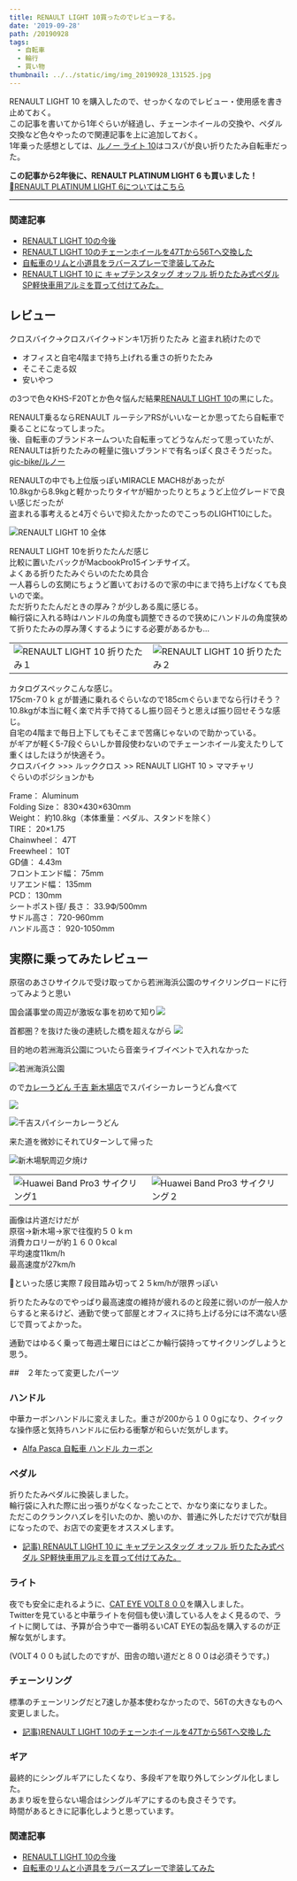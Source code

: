 ```yaml
---
title: RENAULT LIGHT 10買ったのでレビューする。
date: '2019-09-28'
path: /20190928
tags:
  - 自転車
  - 輪行
  - 買い物
thumbnail: ../../static/img/img_20190928_131525.jpg
---
```

RENAULT LIGHT 10 を購入したので、せっかくなのでレビュー・使用感を書き止めておく。\
この記事を書いてから1年ぐらいが経過し、チェーンホイールの交換や、ペダル交換など色々やったので関連記事を上に追加しておく。\
1年乗った感想としては、[ルノー ライト 10](https://hb.afl.rakuten.co.jp/ichiba/1e76da94.04b58a6c.1e76da95.dc1b1018/?pc=https%3A%2F%2Fitem.rakuten.co.jp%2Flight-series%2F11280%2F&link_type=text&ut=eyJwYWdlIjoiaXRlbSIsInR5cGUiOiJ0ZXh0Iiwic2l6ZSI6IjI0MHgyNDAiLCJuYW0iOjEsIm5hbXAiOiJyaWdodCIsImNvbSI6MSwiY29tcCI6ImRvd24iLCJwcmljZSI6MCwiYm9yIjoxLCJjb2wiOjEsImJidG4iOjEsInByb2QiOjAsImFtcCI6ZmFsc2V9)はコスパが良い折りたたみ自転車だった。  


**この記事から2年後に、RENAULT PLATINUM LIGHT 6 も買いました！**  
[RENAULT PLATINUM LIGHT 6についてはこちら](https://recolog.winterer.app/20211107/)



********



### 関連記事

* [RENAULT LIGHT 10の今後](https://recolog.winterer.app/20191014/)
* [RENAULT LIGHT 10のチェーンホイールを47Tから56Tへ交換した](https://recolog.winterer.app/20200224/)
* [自転車のリムと小道具をラバースプレーで塗装してみた](https://recolog.netlify.app/20200503/)
* [RENAULT LIGHT 10 に キャプテンスタッグ オッフル 折りたたみ式ペダル SP軽快車用アルミを買って付けてみた。](https://recolog.winterer.app/20200717/)

## レビュー

クロスバイク→クロスバイク→ドンキ1万折りたたみ 
と盗まれ続けたので

* オフィスと自宅4階まで持ち上げれる重さの折りたたみ
* そこそこ走る奴
* 安いやつ

の3つで色々KHS-F20Tとか色々悩んだ結果[RENAULT LIGHT 10](https://amzn.to/2oaCWEU)の黒にした。

RENAULT乗るならRENAULT ルーテシアRSがいいなーとか思ってたら自転車で乗ることになってしまった。\
後、自転車のブランドネームついた自転車ってどうなんだって思っていたが、RENAULTは折りたたみの軽量に強いブランドで有名っぽく良さそうだった。\
[gic-bike/ルノー](http://www.gic-bike.com/renault/)  

RENAULTの中でも上位版っぽいMIRACLE MACH8があったが\
10.8kgから8.9kgと軽かったりタイヤが細かったりとちょうど上位グレードで良い感じだったが\
盗まれる事考えると4万ぐらいで抑えたかったのでこっちのLIGHT10にした。

![RENAULT LIGHT 10 全体](/img/img_20190928_131525.jpg)

RENAULT LIGHT 10を折りたたんだ感じ\
比較に置いたバックがMacbookPro15インチサイズ。\
よくある折りたたみぐらいのたため具合\
一人暮らしの玄関にちょうど置いておけるので家の中にまで持ち上げなくても良いので楽。\
ただ折りたたんだときの厚み？が少しある風に感じる。\
輪行袋に入れる時はハンドルの角度も調整できるので狭めにハンドルの角度狭めて折りたたみの厚み薄くするようにする必要があるかも...

|                                                          |                                                          |
| -------------------------------------------------------- | -------------------------------------------------------- |
| ![RENAULT LIGHT 10 折りたたみ１](/img/img_20190929_153800.jpg) | ![RENAULT LIGHT 10 折りたたみ２](/img/img_20190928_182204.jpg) |

カタログスペックこんな感じ。\
175cm･7０ｋｇが普通に乗れるぐらいなので185cmぐらいまでなら行けそう？\
10.8kgが本当に軽く楽で片手で持てるし振り回そうと思えば振り回せそうな感じ。\
自宅の4階まで毎日上下してもそこまで苦痛じゃないので助かっている。\
がギアが軽く5-7段ぐらいしか普段使わないのでチェーンホイール変えたりして重くはしたほうが快適そう。\
クロスバイク >>> ルッククロス >> RENAULT LIGHT 10 > ママチャリ\
ぐらいのポジションかも

Frame： Aluminum\
Folding Size： 830×430×630mm\
Weight： 約10.8kg（本体重量：ペダル、スタンドを除く）\
TIRE： 20×1.75\
Chainwheel： 47T\
Freewheel： 10T\
GD値： 4.43m\
フロントエンド幅： 75mm\
リアエンド幅： 135mm\
PCD： 130mm\
シートポスト径/ 長さ： 33.9Ф/500mm\
サドル高さ： 720-960mm\
ハンドル高さ： 920-1050mm  

## 実際に乗ってみたレビュー

原宿のあさひサイクルで受け取ってから若洲海浜公園のサイクリングロードに行ってみようと思い  

国会議事堂の周辺が激坂な事を初めて知り![](/img/img_20190928_134605.jpg)

首都圏？を抜けた後の連続した橋を超えながら
![](/img/img_20190928_141258.jpg)

目的地の若洲海浜公園についたら音楽ライブイベントで入れなかった

![若洲海浜公園](/img/img_20190928_151217-1-.jpg)

ので[カレーうどん 千吉 新木場店](https://tabelog.com/tokyo/A1313/A131303/13046991/)でスパイシーカレーうどん食べて

![](/img/img_20190928_161725.jpg)

![千吉スパイシーカレーうどん](/img/00100lportrait_00100_burst20190928154835081_cover.jpg)

来た道を微妙にそれてUターンして帰った

![新木場駅周辺夕焼け](/img/img_20190928_162516.jpg)

|                                                                    |                                                                    |
| ------------------------------------------------------------------ | ------------------------------------------------------------------ |
| ![Huawei Band Pro3 サイクリング1](/img/スクリーンショット-2019-10-04-1.25.15.png) | ![Huawei Band Pro3 サイクリング２](/img/スクリーンショット-2019-10-04-1.26.02.png) |

画像は片道だけだが\
原宿->新木場->家で往復約５０ｋｍ\
消費カロリーが約１６００kcal\
平均速度11km/h\
最高速度が27km/h

といった感じ実際７段目踏み切って２５km/hが限界っぽい

折りたたみなのでやっぱり最高速度の維持が疲れるのと段差に弱いのが一般人からすると来るけど、通勤で使って部屋とオフィスに持ち上げる分には不満ない感じで買ってよかった。

通勤ではゆるく乗って毎週土曜日にはどこか輪行袋持ってサイクリングしようと思う。

##　２年たって変更したパーツ

### ハンドル
中華カーボンハンドルに変えました。重さが200から１００gになり、クイックな操作感と気持ちハンドルに伝わる衝撃が和らいだ気がします。

- [Alfa Pasca 自転車 ハンドル カーボン](https://amzn.to/2YnQ9MG)

### ペダル
折りたたみペダルに換装しました。  
輪行袋に入れた際に出っ張りがなくなったことで、かなり楽になりました。  
ただこのクランクハズレを引いたのか、脆いのか、普通に外しただけで穴が駄目になったので、お店での変更をオススメします。

* [記事) RENAULT LIGHT 10 に キャプテンスタッグ オッフル 折りたたみ式ペダル SP軽快車用アルミを買って付けてみた。](https://recolog.winterer.app/20200717/)


### ライト
夜でも安全に走れるように、[CAT EYE VOLT８００](https://hb.afl.rakuten.co.jp/ichiba/21fcd808.41719b33.21fcd809.3d3f1be7/_RTLink33245?pc=https%3A%2F%2Fitem.rakuten.co.jp%2Fqbei%2Fpi-519359%2F&link_type=hybrid_url&ut=eyJwYWdlIjoiaXRlbSIsInR5cGUiOiJoeWJyaWRfdXJsIiwic2l6ZSI6IjI0MHgyNDAiLCJuYW0iOjEsIm5hbXAiOiJyaWdodCIsImNvbSI6MSwiY29tcCI6ImRvd24iLCJwcmljZSI6MSwiYm9yIjoxLCJjb2wiOjEsImJidG4iOjEsInByb2QiOjAsImFtcCI6ZmFsc2V9)を購入しました。  
Twitterを見ていると中華ライトを何個も使い潰している人をよく見るので、ライトに関しては、予算が合う中で一番明るいCAT EYEの製品を購入するのが正解な気がします。  

(VOLT４００も試したのですが、田舎の暗い道だと８００は必須そうです。)

### チェーンリング

標準のチェーンリングだと7速しか基本使わなかったので、56Tの大きなものへ変更しました。

* [記事)RENAULT LIGHT 10のチェーンホイールを47Tから56Tへ交換した
  ](https://recolog.winterer.app/20200224/)
 
### ギア
最終的にシングルギアにしたくなり、多段ギアを取り外してシングル化しました。  
あまり坂を登らない場合はシングルギアにするのも良さそうです。  
時間があるときに記事化しようと思っています。


### 関連記事

* [RENAULT LIGHT 10の今後](https://recolog.winterer.app/20191014/)
* [自転車のリムと小道具をラバースプレーで塗装してみた
  ](https://recolog.netlify.app/20200503/)
